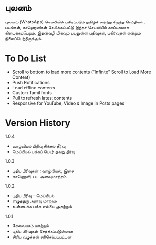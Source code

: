 ﻿# புலனம்

புலனம் (WhatsApp) செயலியில் பகிரப்படும் தமிழ்ச் சார்ந்த சிறந்த செய்திகள், படங்கள், காணொளிகள் சேமிக்கப்பட்டு இந்தச் செயலியில் காப்பகமாக கிடைக்கப்பெறும். இதன்வழி மிகவும் பயனுள்ள பதிவுகள், பகிர்வுகள் என்றும் நிலைப்பெற்றிருக்கும்.

# To Do List

- Scroll to bottom to load more contents (“Infinite” Scroll to Load More Content)
- Push Notifications
- Load offline contents
- Custom Tamil fonts
- Pull to refresh latest contents
- Responsive for YouTube, Video & Image in Posts pages 

# Version History

1.0.4

- வாழ்வியல் பிரிவு சிக்கல் தீர்வு
- மெய்யியல் பக்கப் பெயர் தவறு தீர்வு

1.0.3
- புதிய பிரிவுகள் : வாழ்வியல், இசை
- காணொளி, பட அளவு மாற்றம்

1.0.2
- புதிய பிரிவு - மெய்யியல்
- எழுத்துரு அளவு மாற்றம்
- உள்ளடக்க பக்க எல்லை அகற்றம்

1.0.1
- சேவையகம் மாற்றம்
- புதிய பிரிவுகள் சேர்க்கப்படுள்ளன
- சிரிய வழுக்கள் சரிசெய்யப்பட்டன
